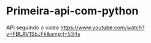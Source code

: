 # Primeira-api-com-python
API seguindo o video https://www.youtube.com/watch?v=FBLAV1SbJFk&amp;t=534s
